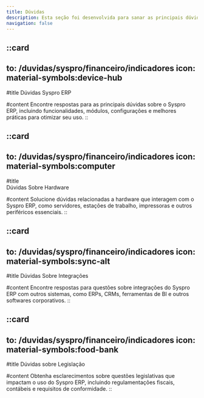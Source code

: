 ```yaml
---
title: Dúvidas
description: Esta seção foi desenvolvida para sanar as principais dúvidas relacionadas ao Syspro ERP ou a equipamentos que estão diretamente relacionados ao mesmo.
navigation: false
---
```


::card
---
to: /duvidas/syspro/financeiro/indicadores
icon: material-symbols:device-hub
---
#title
Dúvidas Syspro ERP

#content
Encontre respostas para as principais dúvidas sobre o Syspro ERP, incluindo funcionalidades, módulos, configurações e melhores práticas para otimizar seu uso.
::

::card
---
to: /duvidas/syspro/financeiro/indicadores
icon: material-symbols:computer
---
#title  
Dúvidas Sobre Hardware

#content
Solucione dúvidas relacionadas a hardware que interagem com o Syspro ERP, como servidores, estações de trabalho, impressoras e outros periféricos essenciais.
::

::card
---
to: /duvidas/syspro/financeiro/indicadores
icon: material-symbols:sync-alt
---
#title
Dúvidas Sobre Integrações

#content
Encontre respostas para questões sobre integrações do Syspro ERP com outros sistemas, como ERPs, CRMs, ferramentas de BI e outros softwares corporativos.
::

::card
---
to: /duvidas/syspro/financeiro/indicadores
icon: material-symbols:food-bank
---
#title
Dúvidas sobre Legislação

#content
Obtenha esclarecimentos sobre questões legislativas que impactam o uso do Syspro ERP, incluindo regulamentações fiscais, contábeis e requisitos de conformidade.
::
